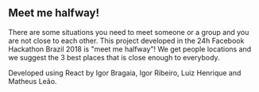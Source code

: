 ## Meet me halfway!

There are some situations you need to meet someone or a group and you are not close to each other. This project developed in the 24h Facebook Hackathon Brazil 2018 is "meet me halfway"! We get people locations and we suggest the 3 best places that is close enough to everybody.

Developed using React by Igor Bragaia, Igor Ribeiro, Luiz Henrique and Matheus Leão.
